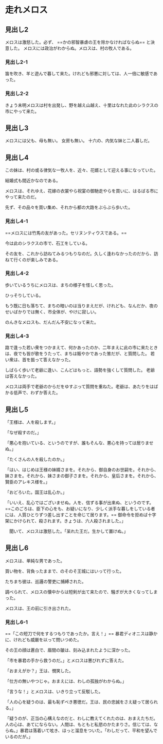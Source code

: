# 走れメロス

## 見出し2
メロスは激怒した。必ず、 ==かの邪智暴虐の王を除かなければならぬ== と決意した。
メロスには政治がわからぬ。メロスは、村の牧人である。
### 見出し2-1
笛を吹き、羊と遊んで暮して来た。けれども邪悪に対しては、人一倍に敏感であった。
### 見出し2-2
きょう未明メロスは村を出発し、野を越え山越え、十里はなれた此のシラクスの市にやって来た。

## 見出し3
メロスには父も、母も無い。
女房も無い。
十六の、内気な妹と二人暮しだ。

## 見出し4
この妹は、村の或る律気な一牧人を、近々、花婿として迎える事になっていた。

結婚式も間近かなのである。

メロスは、それゆえ、花嫁の衣裳やら祝宴の御馳走やらを買いに、はるばる市にやって来たのだ。

先ず、その品々を買い集め、それから都の大路をぶらぶら歩いた。

### 見出し4-1
==メロスには竹馬の友があった。セリヌンティウスである。==  

今は此のシラクスの市で、石工をしている。

その友を、これから訪ねてみるつもりなのだ。久しく逢わなかったのだから、訪ねて行くのが楽しみである。

### 見出し4-2
歩いているうちにメロスは、まちの様子を怪しく思った。

ひっそりしている。

もう既に日も落ちて、まちの暗いのは当りまえだが、けれども、なんだか、夜のせいばかりでは無く、市全体が、やけに寂しい。

のんきなメロスも、だんだん不安になって来た。

### 見出し4-3
路で逢った若い衆をつかまえて、何かあったのか、二年まえに此の市に来たときは、夜でも皆が歌をうたって、まちは賑やかであった筈だが、と質問した。
若い衆は、首を振って答えなかった。

しばらく歩いて老爺に逢い、こんどはもっと、語勢を強くして質問した。
老爺は答えなかった。

メロスは両手で老爺のからだをゆすぶって質問を重ねた。老爺は、あたりをはばかる低声で、わずか答えた。

## 見出し5
「王様は、人を殺します。」

「なぜ殺すのだ。」

「悪心を抱いている、というのですが、誰もそんな、悪心を持っては居りませぬ。」

「たくさんの人を殺したのか。」

「はい、はじめは王様の妹婿さまを。それから、御自身のお世嗣を。それから、妹さまを。それから、妹さまの御子さまを。それから、皇后さまを。それから、賢臣のアレキス様を。」

「おどろいた。国王は乱心か。」

「いいえ、乱心ではございませぬ。人を、信ずる事が出来ぬ、というのです。 ==このごろは、臣下の心をも、お疑いになり、少しく派手な暮しをしている者には、人質ひとりずつ差し出すことを命じて居ります。== 御命令を拒めば十字架にかけられて、殺されます。きょうは、六人殺されました。」

　聞いて、メロスは激怒した。「呆れた王だ。生かして置けぬ。」

## 見出し6
メロスは、単純な男であった。

買い物を、背負ったままで、のそのそ王城にはいって行った。

たちまち彼は、巡邏の警吏に捕縛された。

調べられて、メロスの懐中からは短剣が出て来たので、騒ぎが大きくなってしまった。

メロスは、王の前に引き出された。

### 見出し6-1
==「この短刀で何をするつもりであったか。言え！」== 暴君ディオニスは静かに、けれども威厳を以って問いつめた。

その王の顔は蒼白で、眉間の皺は、刻み込まれたように深かった。

「市を暴君の手から救うのだ。」とメロスは悪びれずに答えた。

「おまえがか？」王は、憫笑した。

「仕方の無いやつじゃ。おまえには、わしの孤独がわからぬ。」

「言うな！」とメロスは、いきり立って反駁した。

「人の心を疑うのは、最も恥ずべき悪徳だ。王は、民の忠誠をさえ疑って居られる。」

「疑うのが、正当の心構えなのだと、わしに教えてくれたのは、おまえたちだ。人の心は、あてにならない。人間は、もともと私慾のかたまりさ。信じては、ならぬ。」暴君は落着いて呟き、ほっと溜息をついた。「わしだって、平和を望んでいるのだが。」




